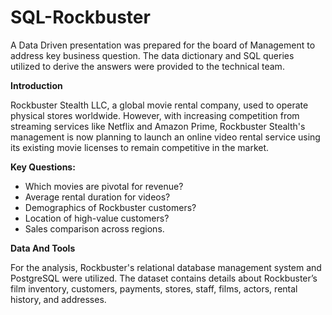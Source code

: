 # SQL-Rockbuster

A Data Driven presentation was prepared for the board of Management to address key business question. The data dictionary and SQL queries utilized to derive the answers were provided to the technical team.

**Introduction**

Rockbuster Stealth LLC, a global movie rental company, used to operate physical stores worldwide. However, with increasing competition from streaming services like Netflix and Amazon Prime, Rockbuster Stealth's management is now planning to launch an online video rental service using its existing movie licenses to remain competitive in the market.

**Key Questions:**

* Which movies are pivotal for revenue?
* Average rental duration for videos?
* Demographics of Rockbuster customers?
* Location of high-value customers?
* Sales comparison across regions.

**Data And Tools**

For the analysis, Rockbuster's relational database management system and PostgreSQL were utilized. The dataset contains details about Rockbuster’s film inventory, customers, payments, stores, staff, films, actors, rental history, and addresses.





